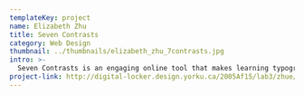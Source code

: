 ```yaml
---
templateKey: project
name: Elizabeth Zhu
title: Seven Contrasts
category: Web Design
thumbnail: ../thumbnails/elizabeth_zhu_7contrasts.jpg
intro: >-
  Seven Contrasts is an engaging online tool that makes learning typographic hierarchies fun. It captures the user's attention with bold layouts, vibrant colours and dynamic movement. The interactive movement is created using HTML/CSS and parallax scrolling.
project-link: http://digital-locker.design.yorku.ca/2005Af15/lab3/zhue/carldair/index.html
---
```

